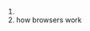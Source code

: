 <!--
 * @Author: your name
 * @Date: 2020-12-15 10:50:17
 * @LastEditTime: 2020-12-15 10:50:39
 * @LastEditors: Please set LastEditors
 * @Description: In User Settings Edit
 * @FilePath: /summary/性能优化.md
-->
1.   <link rel="dns-prefetch" href="//img.alicdn.com" />
2. how browsers work
